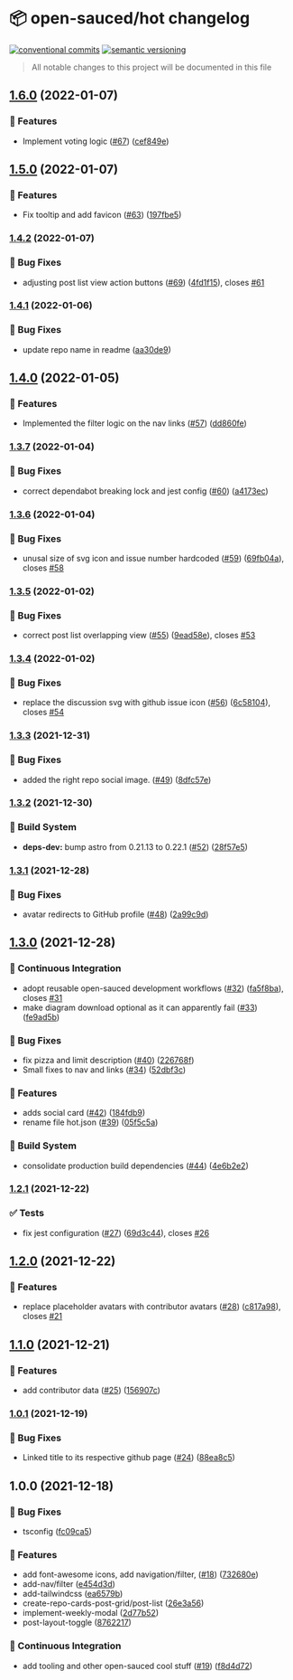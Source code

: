 # 📦 open-sauced/hot changelog

[![conventional commits](https://img.shields.io/badge/conventional%20commits-1.0.0-yellow.svg)](https://conventionalcommits.org)
[![semantic versioning](https://img.shields.io/badge/semantic%20versioning-2.0.0-green.svg)](https://semver.org)

> All notable changes to this project will be documented in this file

## [1.6.0](https://github.com/open-sauced/hot-sauce/compare/v1.5.0...v1.6.0) (2022-01-07)


### 🍕 Features

* Implement voting logic ([#67](https://github.com/open-sauced/hot-sauce/issues/67)) ([cef849e](https://github.com/open-sauced/hot-sauce/commit/cef849e4edb9bed40e304d41f1cd6a7f61e3ec1d))

## [1.5.0](https://github.com/open-sauced/hot-sauce/compare/v1.4.2...v1.5.0) (2022-01-07)


### 🍕 Features

* Fix tooltip and add favicon ([#63](https://github.com/open-sauced/hot-sauce/issues/63)) ([197fbe5](https://github.com/open-sauced/hot-sauce/commit/197fbe5f818dd249e5fc2964b07d47fa0a77a180))

### [1.4.2](https://github.com/open-sauced/hot-sauce/compare/v1.4.1...v1.4.2) (2022-01-07)


### 🐛 Bug Fixes

* adjusting post list view action buttons ([#69](https://github.com/open-sauced/hot-sauce/issues/69)) ([4fd1f15](https://github.com/open-sauced/hot-sauce/commit/4fd1f15ea34717a1631dfc984c335f5ee1c22cb7)), closes [#61](https://github.com/open-sauced/hot-sauce/issues/61)

### [1.4.1](https://github.com/open-sauced/hot-sauce/compare/v1.4.0...v1.4.1) (2022-01-06)


### 🐛 Bug Fixes

* update repo name in readme ([aa30de9](https://github.com/open-sauced/hot-sauce/commit/aa30de931a0bbc2d9ecb41981239e7cb162f748b))

## [1.4.0](https://github.com/open-sauced/hot-sauce/compare/v1.3.7...v1.4.0) (2022-01-05)


### 🍕 Features

* Implemented the filter logic on the nav links ([#57](https://github.com/open-sauced/hot-sauce/issues/57)) ([dd860fe](https://github.com/open-sauced/hot-sauce/commit/dd860febcbc0937e16b7577fe58b23efd0daa038))

### [1.3.7](https://github.com/open-sauced/hot-sauce/compare/v1.3.6...v1.3.7) (2022-01-04)


### 🐛 Bug Fixes

* correct dependabot breaking lock and jest config ([#60](https://github.com/open-sauced/hot-sauce/issues/60)) ([a4173ec](https://github.com/open-sauced/hot-sauce/commit/a4173ecee0b6ee394092727f1ed6a268c271ae3a))

### [1.3.6](https://github.com/open-sauced/hot-sauce/compare/v1.3.5...v1.3.6) (2022-01-04)


### 🐛 Bug Fixes

* unusal size of svg icon and issue number hardcoded ([#59](https://github.com/open-sauced/hot-sauce/issues/59)) ([69fb04a](https://github.com/open-sauced/hot-sauce/commit/69fb04a7447d872b3011144f574c8d2c43aba7ba)), closes [#58](https://github.com/open-sauced/hot-sauce/issues/58)

### [1.3.5](https://github.com/open-sauced/hot-sauce/compare/v1.3.4...v1.3.5) (2022-01-02)


### 🐛 Bug Fixes

* correct post list overlapping view ([#55](https://github.com/open-sauced/hot-sauce/issues/55)) ([9ead58e](https://github.com/open-sauced/hot-sauce/commit/9ead58e5fd22376e36df28444a521bb8c942a901)), closes [#53](https://github.com/open-sauced/hot-sauce/issues/53)

### [1.3.4](https://github.com/open-sauced/hot-sauce/compare/v1.3.3...v1.3.4) (2022-01-02)


### 🐛 Bug Fixes

* replace the discussion svg with github issue icon ([#56](https://github.com/open-sauced/hot-sauce/issues/56)) ([6c58104](https://github.com/open-sauced/hot-sauce/commit/6c5810469f6219a943e257f99ea03d435fe74270)), closes [#54](https://github.com/open-sauced/hot-sauce/issues/54)

### [1.3.3](https://github.com/open-sauced/hot-sauce/compare/v1.3.2...v1.3.3) (2021-12-31)


### 🐛 Bug Fixes

* added the right repo social image. ([#49](https://github.com/open-sauced/hot-sauce/issues/49)) ([8dfc57e](https://github.com/open-sauced/hot-sauce/commit/8dfc57ec447bdd75f44c06c561d2033d79830d8b))

### [1.3.2](https://github.com/open-sauced/hot-sauce/compare/v1.3.1...v1.3.2) (2021-12-30)


### 🤖 Build System

* **deps-dev:** bump astro from 0.21.13 to 0.22.1 ([#52](https://github.com/open-sauced/hot-sauce/issues/52)) ([28f57e5](https://github.com/open-sauced/hot-sauce/commit/28f57e5c0c394c8974b307d40b637916803ae747))

### [1.3.1](https://github.com/open-sauced/hot-sauce/compare/v1.3.0...v1.3.1) (2021-12-28)


### 🐛 Bug Fixes

* avatar redirects to GitHub profile ([#48](https://github.com/open-sauced/hot-sauce/issues/48)) ([2a99c9d](https://github.com/open-sauced/hot-sauce/commit/2a99c9d7826b46cac89afd9d387c304ef8489085))

## [1.3.0](https://github.com/open-sauced/hot-sauce/compare/v1.2.1...v1.3.0) (2021-12-28)


### 🔁 Continuous Integration

* adopt reusable open-sauced development workflows ([#32](https://github.com/open-sauced/hot-sauce/issues/32)) ([fa5f8ba](https://github.com/open-sauced/hot-sauce/commit/fa5f8bab3a33fbdc1e053cbee33112fbbf01846f)), closes [#31](https://github.com/open-sauced/hot-sauce/issues/31)
* make diagram download optional as it can apparently fail ([#33](https://github.com/open-sauced/hot-sauce/issues/33)) ([fe9ad5b](https://github.com/open-sauced/hot-sauce/commit/fe9ad5bd0317a6e6941afc16f28e586a95330fd9))


### 🐛 Bug Fixes

* fix pizza and limit description ([#40](https://github.com/open-sauced/hot-sauce/issues/40)) ([226768f](https://github.com/open-sauced/hot-sauce/commit/226768ffbb8220e6888b8ed9f0a7044bba1e55cd))
* Small fixes to nav and links ([#34](https://github.com/open-sauced/hot-sauce/issues/34)) ([52dbf3c](https://github.com/open-sauced/hot-sauce/commit/52dbf3cb21779d5a93cb003d2e2afa04841e216e))


### 🍕 Features

* adds social card ([#42](https://github.com/open-sauced/hot-sauce/issues/42)) ([184fdb9](https://github.com/open-sauced/hot-sauce/commit/184fdb9570966ca241a66ad1763f02e6c5664fc8))
* rename file hot.json ([#39](https://github.com/open-sauced/hot-sauce/issues/39)) ([05f5c5a](https://github.com/open-sauced/hot-sauce/commit/05f5c5a28bf4a0ed99ecbac647397b83d1ba646a))


### 🤖 Build System

* consolidate production build dependencies ([#44](https://github.com/open-sauced/hot-sauce/issues/44)) ([4e6b2e2](https://github.com/open-sauced/hot-sauce/commit/4e6b2e2c4cab215b232e99f45eb967521a430efa))

### [1.2.1](https://github.com/open-sauced/hot-sauce/compare/v1.2.0...v1.2.1) (2021-12-22)


### ✅ Tests

* fix jest configuration ([#27](https://github.com/open-sauced/hot-sauce/issues/27)) ([69d3c44](https://github.com/open-sauced/hot-sauce/commit/69d3c447155ed9eaa58d9018326380da2ef01c9e)), closes [#26](https://github.com/open-sauced/hot-sauce/issues/26)

## [1.2.0](https://github.com/open-sauced/hot-sauce/compare/v1.1.0...v1.2.0) (2021-12-22)


### 🍕 Features

* replace placeholder avatars with contributor avatars ([#28](https://github.com/open-sauced/hot-sauce/issues/28)) ([c817a98](https://github.com/open-sauced/hot-sauce/commit/c817a9822e166578387164a5d292290699d61c22)), closes [#21](https://github.com/open-sauced/hot-sauce/issues/21)

## [1.1.0](https://github.com/open-sauced/hot-sauce/compare/v1.0.1...v1.1.0) (2021-12-21)


### 🍕 Features

* add contributor data ([#25](https://github.com/open-sauced/hot-sauce/issues/25)) ([156907c](https://github.com/open-sauced/hot-sauce/commit/156907cf72496f03a3fcb4fd8b1bdc01ec93c8b0))

### [1.0.1](https://github.com/open-sauced/hot-sauce/compare/v1.0.0...v1.0.1) (2021-12-19)


### 🐛 Bug Fixes

* Linked title to its respective github page ([#24](https://github.com/open-sauced/hot-sauce/issues/24)) ([88ea8c5](https://github.com/open-sauced/hot-sauce/commit/88ea8c5bf7b261186b9564fc767fe9901d0e3e38))

## 1.0.0 (2021-12-18)


### 🐛 Bug Fixes

* tsconfig ([fc09ca5](https://github.com/open-sauced/hot-sauce/commit/fc09ca55e9a24b486869aa2e4cce09d808b8d466))


### 🍕 Features

* add font-awesome icons, add navigation/filter,  ([#18](https://github.com/open-sauced/hot-sauce/issues/18)) ([732680e](https://github.com/open-sauced/hot-sauce/commit/732680ea21028f593f3c7c35e733b5cdbece70fd))
* add-nav/filter ([e454d3d](https://github.com/open-sauced/hot-sauce/commit/e454d3de91545a323e20e8d68a5cb5010196c932))
* add-tailwindcss ([ea6579b](https://github.com/open-sauced/hot-sauce/commit/ea6579bd54d0d68915eba7a17ba0a9cfae1e6ea1))
* create-repo-cards-post-grid/post-list ([26e3a56](https://github.com/open-sauced/hot-sauce/commit/26e3a56d546b8cb5cd43b7d2f93d778fd75bf6f0))
* implement-weekly-modal ([2d77b52](https://github.com/open-sauced/hot-sauce/commit/2d77b5277794bca2a66c4f67b425d1caaf0f5abb))
* post-layout-toggle ([8762217](https://github.com/open-sauced/hot-sauce/commit/8762217b403984191cb5e67854ba8a3c9a15bf7b))


### 🔁 Continuous Integration

* add tooling and other open-sauced cool stuff ([#19](https://github.com/open-sauced/hot-sauce/issues/19)) ([f8d4d72](https://github.com/open-sauced/hot-sauce/commit/f8d4d725e9633c8dd05cb8651368f03d7d7e73fc))
